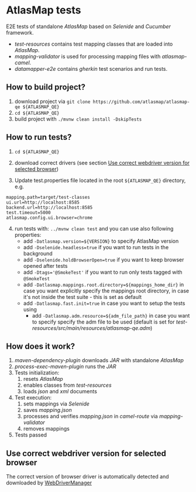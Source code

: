 # AtlasMap tests

E2E tests of standalone _AtlasMap_ based on _Selenide_ and _Cucumber_ framework.

* _test-resources_ contains test mapping classes that are loaded into _AtlasMap_.
* _mapping-validator_ is used for processing mapping files with _atlasmap-camel_.
* _datamapper-e2e_ contains _gherkin_ test scenarios and run tests.

## How to build project?
1. download project via `git clone https://github.com/atlasmap/atlasmap-qe ${ATLASMAP_QE}`
2. `cd ${ATLASMAP_QE}`
3. build project with `./mvnw clean install -DskipTests`

## How to run tests?

1. `cd ${ATLASMAP_QE}`

2. download correct drivers (see section [Use correct webdriver version for selected browser](https://github.com/atlasmap/atlasmap-qe#use-correct-webdriver-version-for-selected-browser))

3. Update test.properties file located in the root `${ATLASMAP_QE}` directory, e.g.
```
mapping.path=target/test-classes
ui.url=http://localhost:8585
backend.url=http://localhost:8585
test.timeout=5000
atlasmap.config.ui.browser=chrome
```
4. run tests with: `../mvnw clean test` and you can use also following properties:
    * add `-Datlasmap.version=${VERSION}` to specify AtlasMap version
    * add `-Dselenide.headless=true` if you want to run tests in the background
    * add `-Dselenide.holdBrowserOpen=true` if you want to keep browser opened after tests
    * add `-Dtags='@SmokeTest'` if you want to run only tests tagged with `@SmokeTest`
    * add `-Datlasmap.mappings.root.directory=${mappings_home_dir}` in case you want explicitly specify the mappings root directory, in case it's not inside the test suite - this is set as default
    * add `-Datlasmap.fast.init=true` in case you want to setup the tests using
       * add `-Datlasmap.adm.resource=${adm_file_path}` in case you want to specify specify the adm file to be used (default is set for _test-resources/src/main/resources/atlasmap-qe.adm_)

## How does it work?
1. _maven-dependency-plugin_ downloads _JAR_ with standalone _AtlasMap_
2. _process-exec-maven-plugin_ runs the _JAR_
3. Tests initialization:
    1. resets _AtlasMap_
    2. enables classes from _test-resources_
    3. loads _json_ and _xml_ documents
4. Test execution:
    1. sets mappings via _Selenide_
    2. saves _mapping.json_
    3. processes and verifies _mapping.json_ in _camel-route_ via _mapping-validator_
    4. removes mappings
5. Tests passed

## Use correct webdriver version for selected browser


The correct version of browser driver is automatically detected and downloaded by [WebDriverManager](https://github.com/bonigarcia/webdrivermanager)

